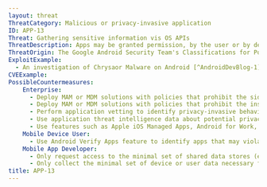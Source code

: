 ```yaml
---
layout: threat
ThreatCategory: Malicious or privacy-invasive application
ID: APP-13
Threat: Gathering sensitive information vis OS APIs
ThreatDescription: Apps may be granted permission, by the user or by default, access common data stores provided by the mobile OS. Common stores are contacts lists, call history, calendar, notes, or app clipboard. When apps used in differing personal and enterprise contexts have access to these stores, they may contain co-mingled personal and enterprise data. A malicious or invasive app granted access to these locations can collect any sensitive data stored there, likely with an intent to exfiltrate it to the attacker.
ThreatOrigin: The Google Android Security Team's Classifications for Potentially Harmful Applications [^83]
ExploitExample:
  - An investigation of Chrysaor Malware on Android [^AndroidDevBlog-1]
CVEExample:
PossibleCountermeasures:
    Enterprise:
      - Deploy MAM or MDM solutions with policies that prohibit the sideloading of apps, which may bypass security checks on the app.
      - Deploy MAM or MDM solutions with policies that prohibit the installation of apps from 3rd party (unofficial) app stores.
      - Perform application vetting to identify privacy-invasive behaviors by apps.
      - Use application threat intelligence data about potential privacy risks associated with apps installed on devices
      - Use features such as Apple iOS Managed Apps, Android for Work, or Samsung KNOX Workspace that provide additional separation between personal apps and enterprise apps to mitigate the leakage of private information between work/personal contexts.
    Mobile Device User:
      - Use Android Verify Apps feature to identify apps that may violate privacy.
    Mobile App Developer:
      - Only request access to the minimal set of shared data stores (e.g., contacts, calendar), OS services (e.g. location services), and device sensors (e.g. camera, microphone) necessary for the app to provide functionality.
      - Only collect the minimal set of device or user data necessary for the app to provide functionality.
title: APP-13
---
```

